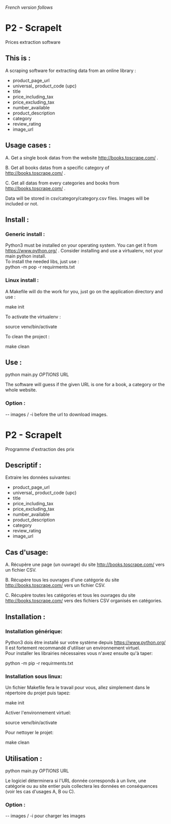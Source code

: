 *French version follows*

# P2 - ScrapeIt

Prices extraction software  

## This is :

A scraping software for extracting data from an online library :  

- product_page_url
- universal_ product_code (upc)
- title
- price_including_tax
- price_excluding_tax
- number_available
- product_description
- category
- review_rating
- image_url

## Usage cases :  

A. Get a single book datas from the website http://books.toscrape.com/ .  
  
B. Get all books datas from a specific category of http://books.toscrape.com/ .  
  
C. Get all datas from every categories and books from http://books.toscrape.com/ .  
  
Data will be stored in csv/category/category.csv files. Images will be
included or not.  
  
## Install :  
  
### Generic install :  
  
Python3 must be installed on your operating system. You can get it from https://www.python.org/ .
Consider installing and use a virtualenv, not your main python install.  
To install the needed libs, just use :  
python -m pop -r requirments.txt  
  
### Linux install :  
  
A Makefile will do the work for you, just go on the application directory and use :  
  
make init  
  
To activate the virtualenv :  
  
source venv/bin/activate  
  
To clean the project :  
  
make clean  
  
## Use :  
  
python main.py *OPTIONS* URL  
  
The software will guess if the given URL is one for a book, a category or the whole website.  
  
### Option :  
  
-- images / -i before the url to download images.  
  
# P2 - ScrapeIt  
  
Programme d'extraction des prix  
  
## Descriptif :  
  
Extraire les données suivantes:  
  
- product_page_url
- universal_ product_code (upc)
- title
- price_including_tax
- price_excluding_tax
- number_available
- product_description
- category
- review_rating
- image_url
  
## Cas d'usage:  
  
A. Récupère une page (un ouvrage) du site http://books.toscrape.com/ vers un fichier CSV.  
  
B. Récupère tous les ouvrages d'une catégorie du site http://books.toscrape.com/ vers un fichier CSV.  
  
C. Récupère toutes les catégories et tous les ouvrages du site http://books.toscrape.com/ vers des fichiers CSV
organisés en catégories.  
  
## Installation :  
  
### Installation générique:  
  
Python3 dois être installé sur votre système depuis https://www.python.org/    
Il est fortement recommandé d'utiliser un environnement virtuel.  
Pour installer les librairies nécessaires vous n'avez ensuite qu'à taper:    
  
python -m pip -r requirments.txt  
  
### Installation sous linux:  
  
Un fichier Makefile fera le travail pour vous, allez simplement dans le répertoire du projet puis tapez:  
  
make init  
  
Activer l'environnement virtuel:  
  
source venv/bin/activate  
  
Pour nettoyer le projet:  
  
make clean  
  
## Utilisation :  
  
python main.py *OPTIONS* URL  
  
Le logiciel déterminera si l'URL donnée corresponds à un livre, une catégorie ou au site entier puis collectera les
données en conséquences (voir les cas d'usages A, B ou C).  
  
### Option :  
  
-- images / -i pour charger les images  
  